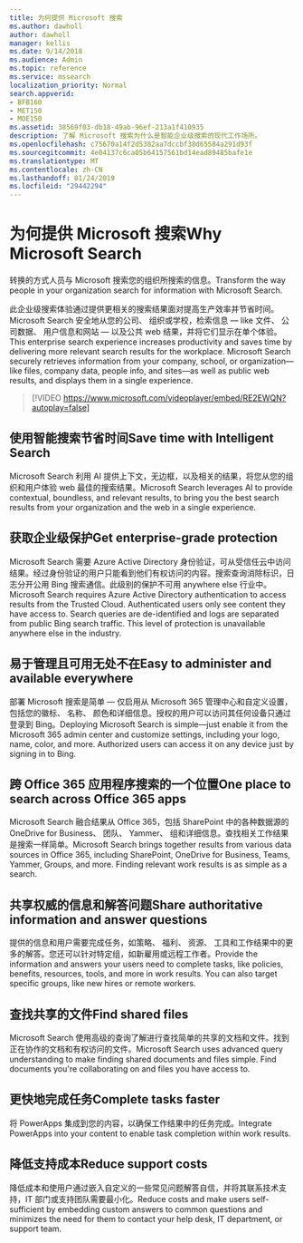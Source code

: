 ```yaml
---
title: 为何提供 Microsoft 搜索
ms.author: dawholl
author: dawholl
manager: kellis
ms.date: 9/14/2018
ms.audience: Admin
ms.topic: reference
ms.service: mssearch
localization_priority: Normal
search.appverid:
- BFB160
- MET150
- MOE150
ms.assetid: 38569f03-db18-49ab-96ef-213a1f410935
description: 了解 Microsoft 搜索为什么是智能企业级搜索的现代工作场所。
ms.openlocfilehash: c75670a14f2d5382aa7dccbf38d65584a291d93f
ms.sourcegitcommit: 4e04137c6ca05b64157561bd14ead89485bafe1e
ms.translationtype: MT
ms.contentlocale: zh-CN
ms.lasthandoff: 01/24/2019
ms.locfileid: "29442294"
---
```

# <a name="why-microsoft-search"></a><span data-ttu-id="8fb23-103">为何提供 Microsoft 搜索</span><span class="sxs-lookup"><span data-stu-id="8fb23-103">Why Microsoft Search</span></span>

<span data-ttu-id="8fb23-104">转换的方式人员与 Microsoft 搜索您的组织所搜索的信息。</span><span class="sxs-lookup"><span data-stu-id="8fb23-104">Transform the way people in your organization search for information with Microsoft Search.</span></span> 
  
<span data-ttu-id="8fb23-p101">此企业级搜索体验通过提供更相关的搜索结果面对提高生产效率并节省时间。Microsoft Search 安全地从您的公司、 组织或学校，检索信息 — like 文件、 公司数据、 用户信息和网站 — 以及公共 web 结果，并将它们显示在单个体验。</span><span class="sxs-lookup"><span data-stu-id="8fb23-p101">This enterprise search experience increases productivity and saves time by delivering more relevant search results for the workplace. Microsoft Search securely retrieves information from your company, school, or organization—like files, company data, people info, and sites—as well as public web results, and displays them in a single experience.</span></span>

> [!VIDEO https://www.microsoft.com/videoplayer/embed/RE2EWQN?autoplay=false]
  
## <a name="save-time-with-intelligent-search"></a><span data-ttu-id="8fb23-107">使用智能搜索节省时间</span><span class="sxs-lookup"><span data-stu-id="8fb23-107">Save time with Intelligent Search</span></span>

<span data-ttu-id="8fb23-108">Microsoft Search 利用 AI 提供上下文，无边框，以及相关的结果，将您从您的组织和用户体验 web 最佳的搜索结果。</span><span class="sxs-lookup"><span data-stu-id="8fb23-108">Microsoft Search leverages AI to provide contextual, boundless, and relevant results, to bring you the best search results from your organization and the web in a single experience.</span></span>
  
## <a name="get-enterprise-grade-protection"></a><span data-ttu-id="8fb23-109">获取企业级保护</span><span class="sxs-lookup"><span data-stu-id="8fb23-109">Get enterprise-grade protection</span></span>

<span data-ttu-id="8fb23-p102">Microsoft Search 需要 Azure Active Directory 身份验证，可从受信任云中访问结果。经过身份验证的用户只能看到他们有权访问的内容。搜索查询消除标识，日志分开公用 Bing 搜索通信。此级别的保护不可用 anywhere else 行业中。</span><span class="sxs-lookup"><span data-stu-id="8fb23-p102">Microsoft Search requires Azure Active Directory authentication to access results from the Trusted Cloud. Authenticated users only see content they have access to. Search queries are de-identified and logs are separated from public Bing search traffic. This level of protection is unavailable anywhere else in the industry.</span></span>
  
## <a name="easy-to-administer-and-available-everywhere"></a><span data-ttu-id="8fb23-114">易于管理且可用无处不在</span><span class="sxs-lookup"><span data-stu-id="8fb23-114">Easy to administer and available everywhere</span></span>

<span data-ttu-id="8fb23-p103">部署 Microsoft 搜索是简单 — 仅启用从 Microsoft 365 管理中心和自定义设置，包括您的徽标、 名称、 颜色和详细信息。授权的用户可以访问其任何设备只通过登录到 Bing。</span><span class="sxs-lookup"><span data-stu-id="8fb23-p103">Deploying Microsoft Search is simple—just enable it from the Microsoft 365 admin center and customize settings, including your logo, name, color, and more. Authorized users can access it on any device just by signing in to Bing.</span></span>
  
## <a name="one-place-to-search-across-office-365-apps"></a><span data-ttu-id="8fb23-117">跨 Office 365 应用程序搜索的一个位置</span><span class="sxs-lookup"><span data-stu-id="8fb23-117">One place to search across Office 365 apps</span></span>

<span data-ttu-id="8fb23-p104">Microsoft Search 融合结果从 Office 365，包括 SharePoint 中的各种数据源的 OneDrive for Business、 团队、 Yammer、 组和详细信息。查找相关工作结果是搜索一样简单。</span><span class="sxs-lookup"><span data-stu-id="8fb23-p104">Microsoft Search brings together results from various data sources in Office 365, including SharePoint, OneDrive for Business, Teams, Yammer, Groups, and more. Finding relevant work results is as simple as a search.</span></span>
  
## <a name="share-authoritative-information-and-answer-questions"></a><span data-ttu-id="8fb23-120">共享权威的信息和解答问题</span><span class="sxs-lookup"><span data-stu-id="8fb23-120">Share authoritative information and answer questions</span></span>

<span data-ttu-id="8fb23-p105">提供的信息和用户需要完成任务，如策略、 福利、 资源、 工具和工作结果中的更多的解答。您还可以针对特定组，如新雇用或远程工作者。</span><span class="sxs-lookup"><span data-stu-id="8fb23-p105">Provide the information and answers your users need to complete tasks, like policies, benefits, resources, tools, and more in work results. You can also target specific groups, like new hires or remote workers.</span></span>
  
## <a name="find-shared-files"></a><span data-ttu-id="8fb23-123">查找共享的文件</span><span class="sxs-lookup"><span data-stu-id="8fb23-123">Find shared files</span></span>

<span data-ttu-id="8fb23-p106">Microsoft Search 使用高级的查询了解进行查找简单的共享的文档和文件。找到正在协作的文档和有权访问的文件。</span><span class="sxs-lookup"><span data-stu-id="8fb23-p106">Microsoft Search uses advanced query understanding to make finding shared documents and files simple. Find documents you're collaborating on and files you have access to.</span></span> 
  
## <a name="complete-tasks-faster"></a><span data-ttu-id="8fb23-126">更快地完成任务</span><span class="sxs-lookup"><span data-stu-id="8fb23-126">Complete tasks faster</span></span>

<span data-ttu-id="8fb23-127">将 PowerApps 集成到您的内容，以确保工作结果中的任务完成。</span><span class="sxs-lookup"><span data-stu-id="8fb23-127">Integrate PowerApps into your content to enable task completion within work results.</span></span>
  
## <a name="reduce-support-costs"></a><span data-ttu-id="8fb23-128">降低支持成本</span><span class="sxs-lookup"><span data-stu-id="8fb23-128">Reduce support costs</span></span>

<span data-ttu-id="8fb23-129">降低成本和使用户通过嵌入自定义的一些常见问题解答自信，并将其联系技术支持，IT 部门或支持团队需要最小化。</span><span class="sxs-lookup"><span data-stu-id="8fb23-129">Reduce costs and make users self-sufficient by embedding custom answers to common questions and minimizes the need for them to contact your help desk, IT department, or support team.</span></span>
  

